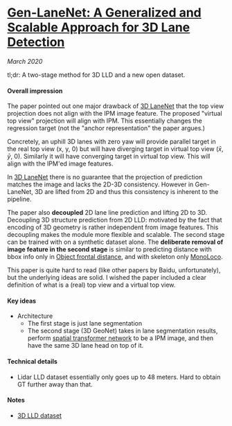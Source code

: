 # [Gen-LaneNet: A Generalized and Scalable Approach for 3D Lane Detection](https://arxiv.org/abs/2003.10656)

_March 2020_

tl;dr: A two-stage method for 3D LLD and a new open dataset.

#### Overall impression
The paper pointed out one major drawback of [3D LaneNet](3d_lanenet.md) that the top view projection does not align with the IPM image feature. The proposed "virtual top view" projection will align with IPM. This essentially changes the regression target (not the "anchor representation" the paper argues.)

Concretely, an uphill 3D lanes with zero yaw will provide parallel target in the real top view (x, y, 0) but will have diverging target in virtual top view  ($\bar{x}$, $\bar{y}$, $0$). Similarly it will have converging target in virtual top view. This will align with the IPM'ed image features. 

In [3D LaneNet](3d_lanenet.md) there is no guarantee that the projection of prediction matches the image and lacks the 2D-3D consistency. However in Gen-LaneNet, 3D are lifted from 2D and thus this consistency is inherent to the pipeline.

The paper also **decoupled** 2D lane line prediction and lifting 2D to 3D. Decoupling 3D structure prediction from 2D LLD: motivated by the fact that encoding of 3D geometry is rather independent from image features. This decoupling makes the module more flexible and scalable. The second stage can be trained with on a synthetic dataset alone. The **deliberate removal of image feature in the second stage** is similar to predicting distance with bbox info only in [Object frontal distance](obj_dist_iccv2019.md), and with skeleton only [MonoLoco](monoloco.md). 

This paper is quite hard to read (like other papers by Baidu, unfortunately), but the underlying ideas are solid. I wished the paper included a clear definition of what is a (real) top view  and a virtual top view.

#### Key ideas
- Architecture
	- The first stage is just lane segmentation
	- The second stage (3D GeoNet) takes in lane segmentation results, perform [spatial transformer network](stn.md) to be a IPM image, and then have the same 3D lane head on top of it. 

#### Technical details
- Lidar LLD dataset essentially only goes up to 48 meters. Hard to obtain GT further away than that. 

#### Notes
- [3D LLD dataset](https://github.com/yuliangguo/3D_Lane_Synthetic_Dataset)
